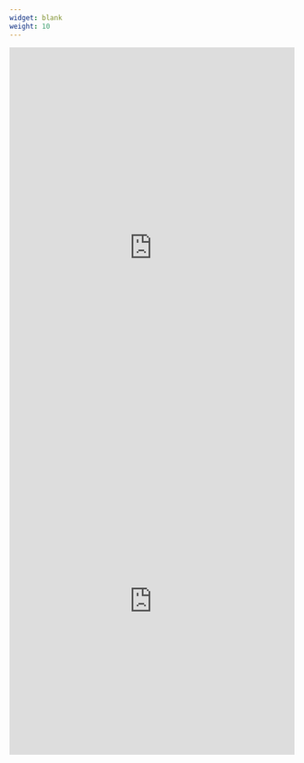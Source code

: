 ```yaml
---
widget: blank
weight: 10 
---
```

<div class="media-container"><iframe src="https://www.uwp.is.ed.ac.uk/uwp-widgets/v4/pure/embed.php?u=b91ed308-7f21-4d37-9635-93c034e9656c&v=4&p=1&pl=3&al=0&h=0&c=0" frameborder="0" width="100%" height="707" class="pureframe"></iframe></div>

<div class="media-container"><iframe src="https://www.uwp.is.ed.ac.uk/uwp-widgets/v4/pure/embed.php?u=ab89e536-ce08-43c7-8384-94ab273ab224&v=4&p=0&pl=3&al=0&h=0&c=0" frameborder="0" width="100%" height="542" class="pureframe"></iframe></div>